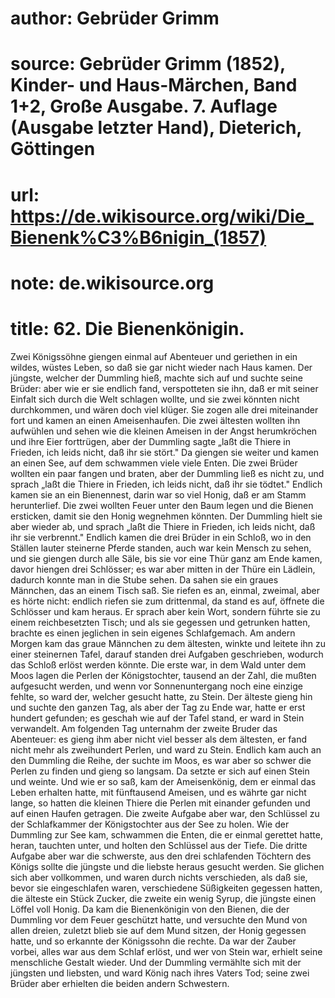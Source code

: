 # author: Gebrüder Grimm
# source: Gebrüder Grimm (1852), Kinder- und Haus-Märchen, Band 1+2, Große Ausgabe. 7. Auflage (Ausgabe letzter Hand), Dieterich, Göttingen
# url: https://de.wikisource.org/wiki/Die_Bienenk%C3%B6nigin_(1857)
# note: de.wikisource.org
# title: 62. Die Bienenkönigin.

Zwei Königssöhne giengen einmal auf Abenteuer und geriethen in ein wildes, wüstes Leben, so daß sie gar nicht wieder nach Haus kamen. Der jüngste, welcher der Dummling hieß, machte sich auf und suchte seine Brüder: aber wie er sie endlich fand, verspotteten sie ihn, daß er mit seiner Einfalt sich durch die Welt schlagen wollte, und sie zwei könnten nicht durchkommen, und wären doch viel klüger. Sie zogen alle drei miteinander fort und kamen an einen Ameisenhaufen. Die zwei ältesten wollten ihn aufwühlen und sehen wie die kleinen Ameisen in der Angst herumkröchen und ihre Eier forttrügen, aber der Dummling sagte „laßt die Thiere in Frieden, ich leids nicht, daß ihr sie stört." Da giengen sie weiter und kamen an einen See, auf dem schwammen viele viele Enten. Die zwei Brüder wollten ein paar fangen und braten, aber der Dummling ließ es nicht zu, und sprach „laßt die Thiere in Frieden, ich leids nicht, daß ihr sie tödtet." Endlich kamen sie an ein Bienennest, darin war so viel Honig, daß er am Stamm herunterlief. Die zwei wollten Feuer unter den Baum legen und die Bienen ersticken, damit sie den Honig wegnehmen könnten. Der Dummling hielt sie aber wieder ab, und sprach „laßt die Thiere in Frieden, ich leids nicht, daß ihr sie verbrennt." Endlich kamen die drei Brüder in ein Schloß, wo in den Ställen lauter steinerne Pferde standen, auch war kein Mensch zu sehen, und sie giengen durch alle Säle, bis sie vor eine Thür ganz am Ende kamen, davor hiengen drei Schlösser; es war aber mitten in der Thüre  ein Lädlein, dadurch konnte man in die Stube sehen. Da sahen sie ein graues Männchen, das an einem Tisch saß. Sie riefen es an, einmal, zweimal, aber es hörte nicht: endlich riefen sie zum drittenmal, da stand es auf, öffnete die Schlösser und kam heraus. Er sprach aber kein Wort, sondern führte sie zu einem reichbesetzten Tisch; und als sie gegessen und getrunken hatten, brachte es einen jeglichen in sein eigenes Schlafgemach. Am andern Morgen kam das graue Männchen zu dem ältesten, winkte und leitete ihn zu einer steinernen Tafel, darauf standen drei Aufgaben geschrieben, wodurch das Schloß erlöst werden könnte. Die erste war, in dem Wald unter dem Moos lagen die Perlen der Königstochter, tausend an der Zahl, die mußten aufgesucht werden, und wenn vor Sonnenuntergang noch eine einzige fehlte, so ward der, welcher gesucht hatte, zu Stein. Der älteste gieng hin und suchte den ganzen Tag, als aber der Tag zu Ende war, hatte er erst hundert gefunden; es geschah wie auf der Tafel stand, er ward in Stein verwandelt. Am folgenden Tag unternahm der zweite Bruder das Abenteuer: es gieng ihm aber nicht viel besser als dem ältesten, er fand nicht mehr als zweihundert Perlen, und ward zu Stein. Endlich kam auch an den Dummling die Reihe, der suchte im Moos, es war aber so schwer die Perlen zu finden und gieng so langsam. Da setzte er sich auf einen Stein und weinte. Und wie er so saß, kam der Ameisenkönig, dem er einmal das Leben erhalten hatte, mit fünftausend Ameisen, und es währte gar nicht lange, so hatten die kleinen Thiere die Perlen mit einander gefunden und auf einen Haufen getragen. Die zweite Aufgabe aber war, den Schlüssel zu der Schlafkammer der Königstochter aus der See zu holen. Wie der Dummling zur See kam, schwammen die Enten, die er einmal gerettet hatte, heran, tauchten unter, und holten den Schlüssel aus der Tiefe. Die dritte Aufgabe aber war die schwerste, aus den drei schlafenden Töchtern des Königs sollte  die jüngste und die liebste heraus gesucht werden. Sie glichen sich aber vollkommen, und waren durch nichts verschieden, als daß sie, bevor sie eingeschlafen waren, verschiedene Süßigkeiten gegessen hatten, die älteste ein Stück Zucker, die zweite ein wenig Syrup, die jüngste einen Löffel voll Honig. Da kam die Bienenkönigin von den Bienen, die der Dummling vor dem Feuer geschützt hatte, und versuchte den Mund von allen dreien, zuletzt blieb sie auf dem Mund sitzen, der Honig gegessen hatte, und so erkannte der Königssohn die rechte. Da war der Zauber vorbei, alles war aus dem Schlaf erlöst, und wer von Stein war, erhielt seine menschliche Gestalt wieder. Und der Dummling vermählte sich mit der jüngsten und liebsten, und ward König nach ihres Vaters Tod; seine zwei Brüder aber erhielten die beiden andern Schwestern. 

